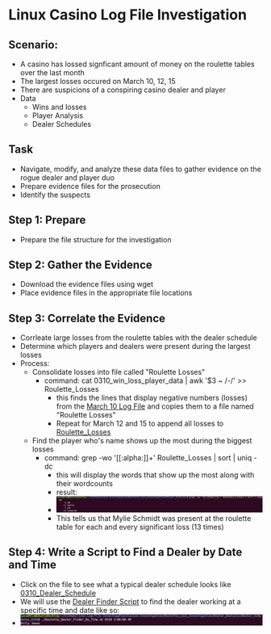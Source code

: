 # Linux Casino Log File Investigation

## Scenario: 
 * A casino has lossed signficant amount of money on the roulette tables over the last month  
 * The largest losses occured on March 10, 12, 15  
 * There are suspicions of a conspiring casino dealer and player 
 * Data
     * Wins and losses
     * Player Analysis
     * Dealer Schedules
## Task
  * Navigate, modify, and analyze these data files to gather evidence on the rogue dealer and player duo
  * Prepare evidence files for the prosecution
  * Identify the suspects


## Step 1: Prepare
 * Prepare the file structure for the investigation
## Step 2: Gather the Evidence
 * Download the evidence files using wget
 * Place evidence files in the appropriate file locations
## Step 3: Correlate the Evidence
 * Corrleate large losses from the roulette tables with the dealer schedule
 * Determine which players and dealers were present during the largest losses
 * Process:
     * Consolidate losses into file called "Roulette Losses"
        * command: cat 0310_win_loss_player_data | awk '$3 ~ /-/' >> Roulette_Losses
            * this finds the lines that display negative numbers (losses) from the [March 10 Log File](Casino-Investigation/Roulette_Loss_Investigation/Player_Analysis/Roulette_Player_WinLoss_0310/0310_win_loss_player_data) and copies them to a file named "Roulette Losses"
            *  Repeat for March 12 and 15 to append all losses to [Roulette_Losses](Casino-Investigation/Roulette_Loss_Investigation/Player_Analysis/Roulette_Losses)
    *  Find the player who's name shows up the most during the biggest losses
        *  command: grep -wo '[[:alpha:]]\+' Roulette_Losses | sort | uniq -dc
            *  this will display the words that show up the most along with their wordcounts
            *  result:
            *  ![Player_Suspect](Casino-Investigation/Screenshots/guilty_player.png)
            *   This tells us that Mylie Schmidt was present at the roulette table for each and every significant loss (13 times)
## Step 4: Write a Script to Find a Dealer by Date and Time
  * Click on the file to see what a typical dealer schedule looks like [0310_Dealer_Schedule](Casino-Investigation/Roulette_Loss_Investigation/Dealer_Analysis/Dealer_Schedules_0310/0310_Dealer_schedule)
  * We will use the [Dealer Finder Script](Casino-Investigation/Roulette_Loss_Investigation/Dealer_Analysis/Dealer_Schedules_0310/Roulette_Dealer_Finder_By_Time.sh) to find the dealer working at a specific time and date like so:
  * ![Dealer_Example](Casino-Investigation/Screenshots/dealer_finder_example.png)


